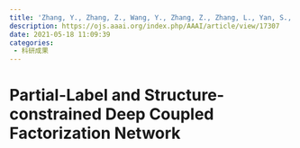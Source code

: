 ```yaml
---
title: 'Zhang, Y., Zhang, Z., Wang, Y., Zhang, Z., Zhang, L., Yan, S., & Wang, M. (2021). Partial-Label and Structure-constrained Deep Coupled Factorization Network. Proceedings of the AAAI Conference on Artificial Intelligence, 35(12), 10948-10955.'
description: https://ojs.aaai.org/index.php/AAAI/article/view/17307
date: 2021-05-18 11:09:39
categories:
 - 科研成果
---
```

# Partial-Label and Structure-constrained Deep Coupled Factorization Network